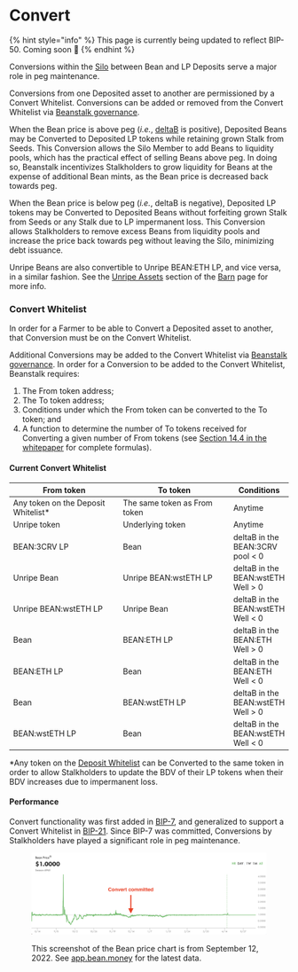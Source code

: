 # Convert

{% hint style="info" %}
This page is currently being updated to reflect BIP-50. Coming soon 🌱
{% endhint %}

Conversions within the [Silo](../farm/silo/) between Bean and LP Deposits serve a major role in peg maintenance.

Conversions from one Deposited asset to another are permissioned by a Convert Whitelist. Conversions can be added or removed from the Convert Whitelist via [Beanstalk governance](broken-reference/).

When the Bean price is above peg (_i.e._, [deltaB](../protocol/glossary.md#deltab) is positive), Deposited Beans may be Converted to Deposited LP tokens while retaining grown Stalk from Seeds. This Conversion allows the Silo Member to add Beans to liquidity pools, which has the practical effect of selling Beans above peg. In doing so, Beanstalk incentivizes Stalkholders to grow liquidity for Beans at the expense of additional Bean mints, as the Bean price is decreased back towards peg.

When the Bean price is below peg (_i.e._, deltaB is negative), Deposited LP tokens may be Converted to Deposited Beans without forfeiting grown Stalk from Seeds or any Stalk due to LP impermanent loss. This Conversion allows Stalkholders to remove excess Beans from liquidity pools and increase the price back towards peg without leaving the Silo, minimizing debt issuance.

Unripe Beans are also convertible to Unripe BEAN:ETH LP, and vice versa, in a similar fashion. See the [Unripe Assets](../farm/barn.md#unripe-assets) section of the [Barn](../farm/barn.md) page for more info.

### Convert Whitelist

In order for a Farmer to be able to Convert a Deposited asset to another, that Conversion must be on the Convert Whitelist.

Additional Conversions may be added to the Convert Whitelist via [Beanstalk governance](../governance/beanstalk/). In order for a Conversion to be added to the Convert Whitelist, Beanstalk requires:

1. The From token address;
2. The To token address;
3. Conditions under which the From token can be converted to the To token; and
4. A function to determine the number of To tokens received for Converting a given number of From tokens (see [Section 14.4 in the whitepaper](https://bean.money/beanstalk.pdf#subsection.14.4) for complete formulas).

#### Current Convert Whitelist

<table><thead><tr><th width="217.33333333333331">From token</th><th width="219">To token</th><th>Conditions</th></tr></thead><tbody><tr><td>Any token on the Deposit Whitelist*</td><td>The same token as From token</td><td>Anytime</td></tr><tr><td>Unripe token</td><td>Underlying token</td><td>Anytime</td></tr><tr><td>BEAN:3CRV LP</td><td>Bean</td><td>deltaB in the BEAN:3CRV pool &#x3C; 0</td></tr><tr><td>Unripe Bean</td><td>Unripe BEAN:wstETH LP</td><td>deltaB in the BEAN:wstETH Well > 0</td></tr><tr><td>Unripe BEAN:wstETH LP</td><td>Unripe Bean</td><td>deltaB in the BEAN:wstETH Well &#x3C; 0</td></tr><tr><td>Bean</td><td>BEAN:ETH LP</td><td>deltaB in the BEAN:ETH Well > 0</td></tr><tr><td>BEAN:ETH LP</td><td>Bean</td><td>deltaB in the BEAN:ETH Well &#x3C; 0</td></tr><tr><td>Bean</td><td>BEAN:wstETH LP</td><td>deltaB in the BEAN:wstETH Well > 0</td></tr><tr><td>BEAN:wstETH LP</td><td>Bean</td><td>deltaB in the BEAN:wstETH Well &#x3C; 0</td></tr></tbody></table>

\*Any token on the [Deposit Whitelist](../farm/silo/#deposit-whitelist) can be Converted to the same token in order to allow Stalkholders to update the BDV of their LP tokens when their BDV increases due to impermanent loss.

#### Performance

Convert functionality was first added in [BIP-7](https://github.com/BeanstalkFarms/Beanstalk-Governance-Proposals/blob/master/bip/bip-07-convert.md), and generalized to support a Convert Whitelist in [BIP-21](https://github.com/BeanstalkFarms/Beanstalk-Governance-Proposals/blob/master/bip/bip-21-replant.md). Since BIP-7 was committed, Conversions by Stalkholders have played a significant role in peg maintenance.

<figure><img src="../.gitbook/assets/convert.png" alt=""><figcaption><p>This screenshot of the Bean price chart is from September 12, 2022. See <a href="https://app.bean.money/#/analytics">app.bean.money</a> for the latest data.</p></figcaption></figure>
